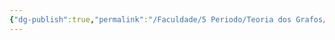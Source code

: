 ```yaml
---
{"dg-publish":true,"permalink":"/Faculdade/5 Periodo/Teoria dos Grafos/Sub-Notes/Algoritmo de Prim/","created":"2024-12-26T10:28:39.350-03:00"}
---
```



<style> .container {font-family: sans-serif; text-align: center;} .button-wrapper button {z-index: 1;height: 40px; width: 100px; margin: 10px;padding: 5px;} .excalidraw .App-menu_top .buttonList { display: flex;} .excalidraw-wrapper { height: 800px; margin: 50px; position: relative;} :root[dir="ltr"] .excalidraw .layer-ui__wrapper .zen-mode-transition.App-menu_bottom--transition-left {transform: none;} </style><script src="https://cdn.jsdelivr.net/npm/react@17/umd/react.production.min.js"></script><script src="https://cdn.jsdelivr.net/npm/react-dom@17/umd/react-dom.production.min.js"></script><script type="text/javascript" src="https://cdn.jsdelivr.net/npm/@excalidraw/excalidraw@0/dist/excalidraw.production.min.js"></script><div id="Primexcalidraw.md1"></div><script>(function(){const InitialData={"type":"excalidraw","version":2,"source":"https://github.com/zsviczian/obsidian-excalidraw-plugin/releases/tag/2.2.7","elements":[{"type":"text","version":25,"versionNonce":1206613056,"index":"a1","isDeleted":false,"id":"PnSZGXXH","fillStyle":"solid","strokeWidth":2,"strokeStyle":"solid","roughness":1,"opacity":100,"angle":0,"x":-209.13304901123047,"y":-109.00963592529297,"strokeColor":"#1e1e1e","backgroundColor":"transparent","width":13.1199951171875,"height":50,"seed":910240949,"groupIds":[],"frameId":null,"roundness":null,"boundElements":[],"updated":1723546939923,"link":null,"locked":false,"fontSize":20,"fontFamily":1,"text":"A\n","rawText":"A\n","textAlign":"left","verticalAlign":"top","containerId":null,"originalText":"A\n","autoResize":true,"lineHeight":1.25},{"type":"text","version":21,"versionNonce":367325120,"index":"a3","isDeleted":false,"id":"N088F0pk","fillStyle":"solid","strokeWidth":2,"strokeStyle":"solid","roughness":1,"opacity":100,"angle":0,"x":-95.02416229248047,"y":-221.29277801513672,"strokeColor":"#1e1e1e","backgroundColor":"transparent","width":14.539993286132812,"height":25,"seed":1530224405,"groupIds":[],"frameId":null,"roundness":null,"boundElements":[],"updated":1723546939923,"link":null,"locked":false,"fontSize":20,"fontFamily":1,"text":"B","rawText":"B","textAlign":"left","verticalAlign":"top","containerId":null,"originalText":"B","autoResize":true,"lineHeight":1.25},{"type":"text","version":62,"versionNonce":1525869632,"index":"a4","isDeleted":false,"id":"SjqzNYP3","fillStyle":"solid","strokeWidth":2,"strokeStyle":"solid","roughness":1,"opacity":100,"angle":0,"x":25.474830627441406,"y":-217.6412582397461,"strokeColor":"#1e1e1e","backgroundColor":"transparent","width":12.879989624023438,"height":50,"seed":987222843,"groupIds":[],"frameId":null,"roundness":null,"boundElements":[],"updated":1723546939923,"link":null,"locked":false,"fontSize":20,"fontFamily":1,"text":"C\n","rawText":"C\n","textAlign":"left","verticalAlign":"top","containerId":null,"originalText":"C\n","autoResize":true,"lineHeight":1.25},{"type":"text","version":93,"versionNonce":858847168,"index":"a5","isDeleted":false,"id":"KIXlA3aM","fillStyle":"solid","strokeWidth":2,"strokeStyle":"solid","roughness":1,"opacity":100,"angle":0,"x":-45.72911834716797,"y":-12.245292663574219,"strokeColor":"#1e1e1e","backgroundColor":"transparent","width":13.47998046875,"height":25,"seed":2072646933,"groupIds":[],"frameId":null,"roundness":null,"boundElements":[],"updated":1723546939923,"link":null,"locked":false,"fontSize":20,"fontFamily":1,"text":"E","rawText":"E","textAlign":"left","verticalAlign":"top","containerId":null,"originalText":"E","autoResize":true,"lineHeight":1.25},{"type":"text","version":60,"versionNonce":239821888,"index":"a6","isDeleted":false,"id":"VWNEPBKL","fillStyle":"solid","strokeWidth":2,"strokeStyle":"solid","roughness":1,"opacity":100,"angle":0,"x":-26.558860778808594,"y":-91.6650619506836,"strokeColor":"#1e1e1e","backgroundColor":"transparent","width":11.479995727539062,"height":25,"seed":335802389,"groupIds":[],"frameId":null,"roundness":null,"boundElements":[],"updated":1723546939923,"link":null,"locked":false,"fontSize":20,"fontFamily":1,"text":"F","rawText":"F","textAlign":"left","verticalAlign":"top","containerId":null,"originalText":"F","autoResize":true,"lineHeight":1.25},{"type":"text","version":67,"versionNonce":1505492928,"index":"a7","isDeleted":false,"id":"DaeqxUoO","fillStyle":"solid","strokeWidth":2,"strokeStyle":"solid","roughness":1,"opacity":100,"angle":0,"x":95.76590728759766,"y":-109.00963592529297,"strokeColor":"#1e1e1e","backgroundColor":"transparent","width":15.599990844726562,"height":50,"seed":303447931,"groupIds":[],"frameId":null,"roundness":null,"boundElements":[],"updated":1723546939923,"link":null,"locked":false,"fontSize":20,"fontFamily":1,"text":"D\n","rawText":"D\n","textAlign":"left","verticalAlign":"top","containerId":null,"originalText":"D\n","autoResize":true,"lineHeight":1.25},{"type":"line","version":48,"versionNonce":257148643,"index":"a8","isDeleted":false,"id":"wTbDsxtbZ4rOo81YaYHVr","fillStyle":"solid","strokeWidth":2,"strokeStyle":"solid","roughness":1,"opacity":100,"angle":0,"x":-189.96273040771484,"y":-101.70665740966797,"strokeColor":"#1971c2","backgroundColor":"transparent","width":96.76431274414062,"height":85.80987548828125,"seed":1687371061,"groupIds":[],"frameId":null,"roundness":{"type":2},"boundElements":[],"updated":1723030967239,"link":null,"locked":false,"startBinding":null,"endBinding":null,"lastCommittedPoint":null,"startArrowhead":null,"endArrowhead":null,"points":[[0,0],[96.76431274414062,-85.80987548828125]]},{"type":"line","version":261,"versionNonce":1148302587,"index":"a9","isDeleted":false,"id":"TqzVOjPaEx98c635U9wPJ","fillStyle":"solid","strokeWidth":2,"strokeStyle":"solid","roughness":1,"opacity":100,"angle":0,"x":-188.75174744955262,"y":-101.82758502326905,"strokeColor":"#1e1e1e","backgroundColor":"transparent","width":146.05935668945312,"height":83.07122802734375,"seed":760690011,"groupIds":[],"frameId":null,"roundness":{"type":2},"boundElements":[],"updated":1722994978543,"link":null,"locked":false,"startBinding":null,"endBinding":null,"lastCommittedPoint":null,"startArrowhead":null,"endArrowhead":null,"points":[[0,0],[146.05935668945312,83.07122802734375]]},{"type":"line","version":133,"versionNonce":1338272059,"index":"aA","isDeleted":false,"id":"AWI5UmWSRjVacnX9DaO3b","fillStyle":"solid","strokeWidth":2,"strokeStyle":"solid","roughness":1,"opacity":100,"angle":0,"x":-93.19841766357422,"y":-188.42940521240234,"strokeColor":"#1e1e1e","backgroundColor":"transparent","width":125.06332397460938,"height":0.912872314453125,"seed":138035035,"groupIds":[],"frameId":null,"roundness":{"type":2},"boundElements":[],"updated":1722994828332,"link":null,"locked":false,"startBinding":null,"endBinding":null,"lastCommittedPoint":null,"startArrowhead":null,"endArrowhead":null,"points":[[0,0],[125.06332397460938,-0.912872314453125]]},{"type":"line","version":385,"versionNonce":1581611547,"index":"aB","isDeleted":false,"id":"gpW1gnoykV8C_itzwxrWQ","fillStyle":"solid","strokeWidth":2,"strokeStyle":"solid","roughness":1,"opacity":100,"angle":0,"x":30.95203399658203,"y":-187.51653289794922,"strokeColor":"#1e1e1e","backgroundColor":"transparent","width":47.469268798828125,"height":84.89700317382812,"seed":687969915,"groupIds":[],"frameId":null,"roundness":{"type":2},"boundElements":[],"updated":1722994974293,"link":null,"locked":false,"startBinding":null,"endBinding":null,"lastCommittedPoint":null,"startArrowhead":null,"endArrowhead":null,"points":[[0,0],[47.469268798828125,84.89700317382812]]},{"type":"line","version":423,"versionNonce":151686147,"index":"aD","isDeleted":false,"id":"834QnqtNkb6lXYaXASogI","fillStyle":"solid","strokeWidth":2,"strokeStyle":"solid","roughness":1,"opacity":100,"angle":0,"x":-39.33904266357422,"y":-17.722557067871094,"strokeColor":"#1e1e1e","backgroundColor":"#ffc9c9","width":117.7603759765625,"height":80.3326416015625,"seed":379874587,"groupIds":[],"frameId":null,"roundness":{"type":2},"boundElements":[],"updated":1723030959447,"link":null,"locked":false,"startBinding":null,"endBinding":null,"lastCommittedPoint":null,"startArrowhead":null,"endArrowhead":null,"points":[[0,0],[64.8138427734375,-34.6890869140625],[117.7603759765625,-80.3326416015625]]},{"type":"line","version":159,"versionNonce":1336233909,"index":"aH","isDeleted":false,"id":"saSIeC1r_X1vUn4wjKYMh","fillStyle":"solid","strokeWidth":2,"strokeStyle":"solid","roughness":1,"opacity":100,"angle":0,"x":-93.19841766357422,"y":-185.69078826904297,"strokeColor":"#1e1e1e","backgroundColor":"transparent","width":45.6435546875,"height":73.0296630859375,"seed":817023707,"groupIds":[],"frameId":null,"roundness":{"type":2},"boundElements":[],"updated":1722994995809,"link":null,"locked":false,"startBinding":null,"endBinding":null,"lastCommittedPoint":null,"startArrowhead":null,"endArrowhead":null,"points":[[0,0],[45.6435546875,73.0296630859375]]},{"type":"line","version":210,"versionNonce":1051817947,"index":"aK","isDeleted":false,"id":"ath5Y2vkU-oMNOMbta_YZ","fillStyle":"solid","strokeWidth":2,"strokeStyle":"solid","roughness":1,"opacity":100,"angle":0,"x":-42.47895645240321,"y":-110.74518088569863,"strokeColor":"#1e1e1e","backgroundColor":"transparent","width":73.0296630859375,"height":75.76828002929688,"seed":1750376635,"groupIds":[],"frameId":null,"roundness":{"type":2},"boundElements":[],"updated":1722994994426,"link":null,"locked":false,"startBinding":null,"endBinding":null,"lastCommittedPoint":null,"startArrowhead":null,"endArrowhead":null,"points":[[0,0],[73.0296630859375,-75.76828002929688]]},{"type":"line","version":313,"versionNonce":2121122613,"index":"aL","isDeleted":false,"id":"fmIn7hUi_g0ikwd7mdLRe","fillStyle":"solid","strokeWidth":2,"strokeStyle":"solid","roughness":1,"opacity":100,"angle":0,"x":-41.566084137950085,"y":-107.09369162788613,"strokeColor":"#1e1e1e","backgroundColor":"transparent","width":117.76031494140625,"height":5.477264404296875,"seed":1852105563,"groupIds":[],"frameId":null,"roundness":{"type":2},"boundElements":[],"updated":1722995000759,"link":null,"locked":false,"startBinding":null,"endBinding":null,"lastCommittedPoint":null,"startArrowhead":null,"endArrowhead":null,"points":[[0,0],[117.76031494140625,5.477264404296875]]},{"type":"line","version":286,"versionNonce":1585292853,"index":"aM","isDeleted":false,"id":"VMph_s_nHrVTi7-_WJPKV","fillStyle":"solid","strokeWidth":2,"strokeStyle":"solid","roughness":1,"opacity":100,"angle":0,"x":-186.60797097049658,"y":-100.40999906901271,"strokeColor":"#1e1e1e","backgroundColor":"transparent","width":139.66921997070312,"height":9.128692626953125,"seed":228406357,"groupIds":[],"frameId":null,"roundness":{"type":2},"boundElements":[],"updated":1722994989993,"link":null,"locked":false,"startBinding":null,"endBinding":null,"lastCommittedPoint":null,"startArrowhead":null,"endArrowhead":null,"points":[[0,0],[139.66921997070312,-9.128692626953125]]},{"type":"line","version":287,"versionNonce":543779861,"index":"aN","isDeleted":false,"id":"UPpDTJ6tr1XgWg4iDEhbT","fillStyle":"solid","strokeWidth":2,"strokeStyle":"solid","roughness":1,"opacity":100,"angle":0,"x":-41.977671535853304,"y":-21.443025167640286,"strokeColor":"#1e1e1e","backgroundColor":"transparent","width":0.912872314453125,"height":86.72274780273438,"seed":837738645,"groupIds":[],"frameId":null,"roundness":{"type":2},"boundElements":[],"updated":1722994998858,"link":null,"locked":false,"startBinding":null,"endBinding":null,"lastCommittedPoint":null,"startArrowhead":null,"endArrowhead":null,"points":[[0,0],[0.912872314453125,-86.72274780273438]]},{"type":"text","version":44,"versionNonce":802479168,"index":"aQ","isDeleted":false,"id":"M7RUNaob","fillStyle":"solid","strokeWidth":2,"strokeStyle":"solid","roughness":1,"opacity":100,"angle":0,"x":-37.513267517089844,"y":-234.07295989990234,"strokeColor":"#1e1e1e","backgroundColor":"transparent","width":12.3599853515625,"height":50,"seed":1013052469,"groupIds":[],"frameId":null,"roundness":null,"boundElements":[],"updated":1723546939923,"link":null,"locked":false,"fontSize":20,"fontFamily":1,"text":"5\n","rawText":"5\n","textAlign":"left","verticalAlign":"top","containerId":null,"originalText":"5\n","autoResize":true,"lineHeight":1.25},{"type":"text","version":52,"versionNonce":161875904,"index":"aS","isDeleted":false,"id":"0cItUjcE","fillStyle":"solid","strokeWidth":2,"strokeStyle":"solid","roughness":1,"opacity":100,"angle":0,"x":8.623245239257812,"y":-152.26705169677734,"strokeColor":"#1e1e1e","backgroundColor":"transparent","width":12.79998779296875,"height":25,"seed":979435669,"groupIds":[],"frameId":null,"roundness":null,"boundElements":[],"updated":1723546939923,"link":null,"locked":false,"fontSize":20,"fontFamily":1,"text":"6","rawText":"6","textAlign":"left","verticalAlign":"top","containerId":null,"originalText":"6","autoResize":true,"lineHeight":1.25},{"type":"text","version":47,"versionNonce":1366250560,"index":"au","isDeleted":false,"id":"bjDkRJ1W","fillStyle":"solid","strokeWidth":2,"strokeStyle":"solid","roughness":1,"opacity":100,"angle":0,"x":-61.66780090332031,"y":-81.97600555419922,"strokeColor":"#1e1e1e","backgroundColor":"transparent","width":12.3599853515625,"height":25,"seed":39436245,"groupIds":[],"frameId":null,"roundness":null,"boundElements":[],"updated":1723546939923,"link":null,"locked":false,"fontSize":20,"fontFamily":1,"text":"5","rawText":"5","textAlign":"left","verticalAlign":"top","containerId":null,"originalText":"5","autoResize":true,"lineHeight":1.25},{"type":"text","version":59,"versionNonce":1057951680,"index":"b07","isDeleted":false,"id":"sNiz1nib","fillStyle":"solid","strokeWidth":2,"strokeStyle":"solid","roughness":1,"opacity":100,"angle":0,"x":-137.4360809326172,"y":-51.851219177246094,"strokeColor":"#1e1e1e","backgroundColor":"transparent","width":12.79998779296875,"height":25,"seed":1369041301,"groupIds":[],"frameId":null,"roundness":null,"boundElements":[],"updated":1723546939923,"link":null,"locked":false,"fontSize":20,"fontFamily":1,"text":"4","rawText":"4","textAlign":"left","verticalAlign":"top","containerId":null,"originalText":"4","autoResize":true,"lineHeight":1.25},{"type":"text","version":46,"versionNonce":1224395840,"index":"b0K","isDeleted":false,"id":"8d8HnWNu","fillStyle":"solid","strokeWidth":2,"strokeStyle":"solid","roughness":1,"opacity":100,"angle":0,"x":8.623214721679688,"y":-97.4947738647461,"strokeColor":"#1e1e1e","backgroundColor":"transparent","width":15.29998779296875,"height":25,"seed":453305173,"groupIds":[],"frameId":null,"roundness":null,"boundElements":[],"updated":1723546939923,"link":null,"locked":false,"fontSize":20,"fontFamily":1,"text":"8","rawText":"8","textAlign":"left","verticalAlign":"top","containerId":null,"originalText":"8","autoResize":true,"lineHeight":1.25},{"type":"text","version":47,"versionNonce":1914116032,"index":"b0X","isDeleted":false,"id":"IkbCuMue","fillStyle":"solid","strokeWidth":2,"strokeStyle":"solid","roughness":1,"opacity":100,"angle":0,"x":40.57371520996094,"y":-47.286888122558594,"strokeColor":"#1e1e1e","backgroundColor":"transparent","width":14.239990234375,"height":25,"seed":240561429,"groupIds":[],"frameId":null,"roundness":null,"boundElements":[],"updated":1723546939923,"link":null,"locked":false,"fontSize":20,"fontFamily":1,"text":"2","rawText":"2","textAlign":"left","verticalAlign":"top","containerId":null,"originalText":"2","autoResize":true,"lineHeight":1.25},{"type":"text","version":39,"versionNonce":811025472,"index":"b0k","isDeleted":false,"id":"HRAfqjDB","fillStyle":"solid","strokeWidth":2,"strokeStyle":"solid","roughness":1,"opacity":100,"angle":0,"x":-162.99647521972656,"y":-186.95613861083984,"strokeColor":"#1e1e1e","backgroundColor":"transparent","width":13.619979858398438,"height":50,"seed":720944501,"groupIds":[],"frameId":null,"roundness":null,"boundElements":[],"updated":1723546939923,"link":null,"locked":false,"fontSize":20,"fontFamily":1,"text":"3\n","rawText":"3\n","textAlign":"left","verticalAlign":"top","containerId":null,"originalText":"3\n","autoResize":true,"lineHeight":1.25},{"type":"text","version":53,"versionNonce":383655872,"index":"b0l","isDeleted":false,"id":"gO5m9aNE","fillStyle":"hachure","strokeWidth":1,"strokeStyle":"solid","roughness":1,"opacity":100,"angle":0,"x":-103.00618743896484,"y":-150.95406341552734,"strokeColor":"#1e1e1e","backgroundColor":"transparent","width":15.29998779296875,"height":50,"seed":11620,"groupIds":[],"frameId":null,"roundness":null,"boundElements":[],"updated":1723546939923,"link":null,"locked":false,"fontSize":20,"fontFamily":1,"text":"8\n","rawText":"8\n","textAlign":"left","verticalAlign":"top","containerId":null,"originalText":"8\n","autoResize":true,"lineHeight":1.25},{"type":"text","version":48,"versionNonce":1701100608,"index":"b0m","isDeleted":false,"id":"PxSkpHu7","fillStyle":"solid","strokeWidth":2,"strokeStyle":"solid","roughness":1,"opacity":100,"angle":0,"x":71.1183853149414,"y":-176.56208038330078,"strokeColor":"#1e1e1e","backgroundColor":"transparent","width":12.79998779296875,"height":25,"seed":1889192277,"groupIds":[],"frameId":null,"roundness":null,"boundElements":[],"updated":1723546939923,"link":null,"locked":false,"fontSize":20,"fontFamily":1,"text":"4","rawText":"4","textAlign":"left","verticalAlign":"top","containerId":null,"originalText":"4","autoResize":true,"lineHeight":1.25},{"type":"text","version":154,"versionNonce":495200192,"index":"b0o","isDeleted":false,"id":"xVzl6km1","fillStyle":"solid","strokeWidth":2,"strokeStyle":"solid","roughness":1,"opacity":100,"angle":0,"x":-199.10713958740232,"y":-293.2827377319336,"strokeColor":"#1971c2","backgroundColor":"#ffc9c9","width":368.599609375,"height":50,"seed":453271515,"groupIds":[],"frameId":null,"roundness":null,"boundElements":[],"updated":1723546939923,"link":null,"locked":false,"fontSize":20,"fontFamily":1,"text":"Selecione a menor conexão do vértice\n     escolhido (neste caso A)","rawText":"Selecione a menor conexão do vértice\n     escolhido (neste caso A)","textAlign":"left","verticalAlign":"top","containerId":null,"originalText":"Selecione a menor conexão do vértice\n     escolhido (neste caso A)","autoResize":true,"lineHeight":1.25},{"type":"text","version":145,"versionNonce":167982144,"index":"b0p","isDeleted":false,"id":"x1ootnBY","fillStyle":"solid","strokeWidth":2,"strokeStyle":"solid","roughness":1,"opacity":100,"angle":0,"x":-159.15267181396484,"y":64.92908477783203,"strokeColor":"#1971c2","backgroundColor":"#ffc9c9","width":294.879638671875,"height":75,"seed":239414997,"groupIds":[],"frameId":null,"roundness":null,"boundElements":[],"updated":1723546939923,"link":null,"locked":false,"fontSize":20,"fontFamily":1,"text":"Seleciona a menor vértice já\nconectada a qualquer vértice\njá escolhida","rawText":"Seleciona a menor vértice já\nconectada a qualquer vértice\njá escolhida","textAlign":"left","verticalAlign":"top","containerId":null,"originalText":"Seleciona a menor vértice já\nconectada a qualquer vértice\njá escolhida","autoResize":true,"lineHeight":1.25},{"type":"text","version":83,"versionNonce":1915301824,"index":"b0q","isDeleted":false,"id":"29eXUdfd","fillStyle":"solid","strokeWidth":2,"strokeStyle":"solid","roughness":1,"opacity":100,"angle":0,"x":-205.9785919189453,"y":272.3940658569336,"strokeColor":"#1e1e1e","backgroundColor":"transparent","width":13.1199951171875,"height":50,"seed":1614890139,"groupIds":[],"frameId":null,"roundness":null,"boundElements":[],"updated":1723546939923,"link":null,"locked":false,"fontSize":20,"fontFamily":1,"text":"A\n","rawText":"A\n","textAlign":"left","verticalAlign":"top","containerId":null,"originalText":"A\n","autoResize":true,"lineHeight":1.25},{"type":"text","version":79,"versionNonce":68332608,"index":"b0r","isDeleted":false,"id":"z4rnmkkP","fillStyle":"solid","strokeWidth":2,"strokeStyle":"solid","roughness":1,"opacity":100,"angle":0,"x":-91.86970520019531,"y":160.11092376708984,"strokeColor":"#1e1e1e","backgroundColor":"transparent","width":14.539993286132812,"height":25,"seed":1719925051,"groupIds":[],"frameId":null,"roundness":null,"boundElements":[],"updated":1723546939923,"link":null,"locked":false,"fontSize":20,"fontFamily":1,"text":"B","rawText":"B","textAlign":"left","verticalAlign":"top","containerId":null,"originalText":"B","autoResize":true,"lineHeight":1.25},{"type":"text","version":120,"versionNonce":2095921088,"index":"b0s","isDeleted":false,"id":"o08GcI4A","fillStyle":"solid","strokeWidth":2,"strokeStyle":"solid","roughness":1,"opacity":100,"angle":0,"x":28.629287719726562,"y":163.76244354248047,"strokeColor":"#1e1e1e","backgroundColor":"transparent","width":12.879989624023438,"height":50,"seed":1204230619,"groupIds":[],"frameId":null,"roundness":null,"boundElements":[],"updated":1723546939923,"link":null,"locked":false,"fontSize":20,"fontFamily":1,"text":"C\n","rawText":"C\n","textAlign":"left","verticalAlign":"top","containerId":null,"originalText":"C\n","autoResize":true,"lineHeight":1.25},{"type":"text","version":152,"versionNonce":2104697920,"index":"b0t","isDeleted":false,"id":"2JItNTlZ","fillStyle":"solid","strokeWidth":2,"strokeStyle":"solid","roughness":1,"opacity":100,"angle":0,"x":-42.57466125488281,"y":369.15840911865234,"strokeColor":"#1e1e1e","backgroundColor":"transparent","width":13.47998046875,"height":25,"seed":555558523,"groupIds":[],"frameId":null,"roundness":null,"boundElements":[{"id":"GGD6npcEUNOxcRzD7VtCA","type":"arrow"}],"updated":1723546939923,"link":null,"locked":false,"fontSize":20,"fontFamily":1,"text":"E","rawText":"E","textAlign":"left","verticalAlign":"top","containerId":null,"originalText":"E","autoResize":true,"lineHeight":1.25},{"type":"text","version":118,"versionNonce":569393088,"index":"b0u","isDeleted":false,"id":"DtDfvxyh","fillStyle":"solid","strokeWidth":2,"strokeStyle":"solid","roughness":1,"opacity":100,"angle":0,"x":-23.404403686523438,"y":289.73863983154297,"strokeColor":"#1e1e1e","backgroundColor":"transparent","width":11.479995727539062,"height":25,"seed":1229496091,"groupIds":[],"frameId":null,"roundness":null,"boundElements":[],"updated":1723546939923,"link":null,"locked":false,"fontSize":20,"fontFamily":1,"text":"F","rawText":"F","textAlign":"left","verticalAlign":"top","containerId":null,"originalText":"F","autoResize":true,"lineHeight":1.25},{"type":"text","version":125,"versionNonce":1678023744,"index":"b0v","isDeleted":false,"id":"WKrROj5C","fillStyle":"solid","strokeWidth":2,"strokeStyle":"solid","roughness":1,"opacity":100,"angle":0,"x":98.92036437988281,"y":272.3940658569336,"strokeColor":"#1e1e1e","backgroundColor":"transparent","width":15.599990844726562,"height":50,"seed":448529339,"groupIds":[],"frameId":null,"roundness":null,"boundElements":[],"updated":1723546939923,"link":null,"locked":false,"fontSize":20,"fontFamily":1,"text":"D\n","rawText":"D\n","textAlign":"left","verticalAlign":"top","containerId":null,"originalText":"D\n","autoResize":true,"lineHeight":1.25},{"type":"line","version":109,"versionNonce":1332430147,"index":"b0w","isDeleted":false,"id":"Y8EdFvlxnJ93Cwj5rAUxE","fillStyle":"solid","strokeWidth":2,"strokeStyle":"solid","roughness":1,"opacity":100,"angle":0,"x":-186.8082733154297,"y":278.7842025756836,"strokeColor":"#2f9e44","backgroundColor":"transparent","width":96.76431274414062,"height":85.80987548828125,"seed":2107233371,"groupIds":[],"frameId":null,"roundness":{"type":2},"boundElements":[],"updated":1723031077923,"link":null,"locked":false,"startBinding":null,"endBinding":null,"lastCommittedPoint":null,"startArrowhead":null,"endArrowhead":null,"points":[[0,0],[96.76431274414062,-85.80987548828125]]},{"type":"line","version":321,"versionNonce":1964445827,"index":"b0x","isDeleted":false,"id":"LO7dU3g7pRmcsUvclJAtO","fillStyle":"solid","strokeWidth":2,"strokeStyle":"solid","roughness":1,"opacity":100,"angle":0,"x":-185.59729035726747,"y":279.5761167589575,"strokeColor":"#1971c2","backgroundColor":"transparent","width":146.05935668945312,"height":83.07122802734375,"seed":833917179,"groupIds":[],"frameId":null,"roundness":{"type":2},"boundElements":[],"updated":1723031079907,"link":null,"locked":false,"startBinding":null,"endBinding":null,"lastCommittedPoint":null,"startArrowhead":null,"endArrowhead":null,"points":[[0,0],[146.05935668945312,83.07122802734375]]},{"type":"line","version":191,"versionNonce":960646837,"index":"b0y","isDeleted":false,"id":"7369xVa3G7AjEJZyXYAP_","fillStyle":"solid","strokeWidth":2,"strokeStyle":"solid","roughness":1,"opacity":100,"angle":0,"x":-90.04396057128906,"y":192.97429656982422,"strokeColor":"#1e1e1e","backgroundColor":"transparent","width":125.06332397460938,"height":0.912872314453125,"seed":1485748635,"groupIds":[],"frameId":null,"roundness":{"type":2},"boundElements":[],"updated":1722995208468,"link":null,"locked":false,"startBinding":null,"endBinding":null,"lastCommittedPoint":null,"startArrowhead":null,"endArrowhead":null,"points":[[0,0],[125.06332397460938,-0.912872314453125]]},{"type":"line","version":443,"versionNonce":1775284245,"index":"b0z","isDeleted":false,"id":"Y7fzwfEDpnS739LTQ6gR-","fillStyle":"solid","strokeWidth":2,"strokeStyle":"solid","roughness":1,"opacity":100,"angle":0,"x":34.10649108886719,"y":193.88716888427734,"strokeColor":"#1e1e1e","backgroundColor":"transparent","width":47.469268798828125,"height":84.89700317382812,"seed":1062915643,"groupIds":[],"frameId":null,"roundness":{"type":2},"boundElements":[],"updated":1722995208468,"link":null,"locked":false,"startBinding":null,"endBinding":null,"lastCommittedPoint":null,"startArrowhead":null,"endArrowhead":null,"points":[[0,0],[47.469268798828125,84.89700317382812]]},{"type":"line","version":482,"versionNonce":933421421,"index":"b10","isDeleted":false,"id":"vuskMsl6rbKt7ZAIrqsAk","fillStyle":"solid","strokeWidth":2,"strokeStyle":"solid","roughness":1,"opacity":100,"angle":0,"x":-36.18458557128906,"y":363.68114471435547,"strokeColor":"#1e1e1e","backgroundColor":"#ffc9c9","width":117.7603759765625,"height":80.3326416015625,"seed":1761300187,"groupIds":[],"frameId":null,"roundness":{"type":2},"boundElements":[],"updated":1723031074058,"link":null,"locked":false,"startBinding":null,"endBinding":null,"lastCommittedPoint":null,"startArrowhead":null,"endArrowhead":null,"points":[[0,0],[64.8138427734375,-34.6890869140625],[117.7603759765625,-80.3326416015625]]},{"type":"line","version":217,"versionNonce":1366912725,"index":"b11","isDeleted":false,"id":"diRsslKhgTH1Bj561xTTW","fillStyle":"solid","strokeWidth":2,"strokeStyle":"solid","roughness":1,"opacity":100,"angle":0,"x":-90.04396057128906,"y":195.7129135131836,"strokeColor":"#1e1e1e","backgroundColor":"transparent","width":45.6435546875,"height":73.0296630859375,"seed":1476574075,"groupIds":[],"frameId":null,"roundness":{"type":2},"boundElements":[],"updated":1722995208468,"link":null,"locked":false,"startBinding":null,"endBinding":null,"lastCommittedPoint":null,"startArrowhead":null,"endArrowhead":null,"points":[[0,0],[45.6435546875,73.0296630859375]]},{"type":"line","version":268,"versionNonce":175033397,"index":"b12","isDeleted":false,"id":"BndeKRYYNZw2fWz6uRfk8","fillStyle":"solid","strokeWidth":2,"strokeStyle":"solid","roughness":1,"opacity":100,"angle":0,"x":-39.32449936011807,"y":270.65852089652793,"strokeColor":"#1e1e1e","backgroundColor":"transparent","width":73.0296630859375,"height":75.76828002929688,"seed":414422043,"groupIds":[],"frameId":null,"roundness":{"type":2},"boundElements":[],"updated":1722995208468,"link":null,"locked":false,"startBinding":null,"endBinding":null,"lastCommittedPoint":null,"startArrowhead":null,"endArrowhead":null,"points":[[0,0],[73.0296630859375,-75.76828002929688]]},{"type":"line","version":371,"versionNonce":730955157,"index":"b13","isDeleted":false,"id":"-Di-6dNEgdtafG-2FGWGn","fillStyle":"solid","strokeWidth":2,"strokeStyle":"solid","roughness":1,"opacity":100,"angle":0,"x":-38.41162704566494,"y":274.31001015434043,"strokeColor":"#1e1e1e","backgroundColor":"transparent","width":117.76031494140625,"height":5.477264404296875,"seed":184572091,"groupIds":[],"frameId":null,"roundness":{"type":2},"boundElements":[],"updated":1722995208468,"link":null,"locked":false,"startBinding":null,"endBinding":null,"lastCommittedPoint":null,"startArrowhead":null,"endArrowhead":null,"points":[[0,0],[117.76031494140625,5.477264404296875]]},{"type":"line","version":344,"versionNonce":1813447413,"index":"b14","isDeleted":false,"id":"gSXij6GJY1mzbbbv-9ZcY","fillStyle":"solid","strokeWidth":2,"strokeStyle":"solid","roughness":1,"opacity":100,"angle":0,"x":-183.45351387821142,"y":280.99370271321385,"strokeColor":"#1e1e1e","backgroundColor":"transparent","width":139.66921997070312,"height":9.128692626953125,"seed":1821083995,"groupIds":[],"frameId":null,"roundness":{"type":2},"boundElements":[],"updated":1722995208468,"link":null,"locked":false,"startBinding":null,"endBinding":null,"lastCommittedPoint":null,"startArrowhead":null,"endArrowhead":null,"points":[[0,0],[139.66921997070312,-9.128692626953125]]},{"type":"line","version":345,"versionNonce":8707157,"index":"b15","isDeleted":false,"id":"1EfuB2HE15-1PczyI-qMx","fillStyle":"solid","strokeWidth":2,"strokeStyle":"solid","roughness":1,"opacity":100,"angle":0,"x":-38.82321444356813,"y":359.9606766145863,"strokeColor":"#1e1e1e","backgroundColor":"transparent","width":0.912872314453125,"height":86.72274780273438,"seed":581412347,"groupIds":[],"frameId":null,"roundness":{"type":2},"boundElements":[],"updated":1722995208468,"link":null,"locked":false,"startBinding":null,"endBinding":null,"lastCommittedPoint":null,"startArrowhead":null,"endArrowhead":null,"points":[[0,0],[0.912872314453125,-86.72274780273438]]},{"type":"text","version":84,"versionNonce":1095911360,"index":"b16","isDeleted":false,"id":"FratztaV","fillStyle":"solid","strokeWidth":2,"strokeStyle":"solid","roughness":1,"opacity":100,"angle":0,"x":-30.707351684570312,"y":149.15648651123047,"strokeColor":"#1e1e1e","backgroundColor":"transparent","width":12.3599853515625,"height":50,"seed":1146564251,"groupIds":[],"frameId":null,"roundness":null,"boundElements":[],"updated":1723546939923,"link":null,"locked":false,"fontSize":20,"fontFamily":1,"text":"5\n","rawText":"5\n","textAlign":"left","verticalAlign":"top","containerId":null,"originalText":"5\n","autoResize":true,"lineHeight":1.25},{"type":"text","version":110,"versionNonce":1772557376,"index":"b17","isDeleted":false,"id":"EZ1GfvcM","fillStyle":"solid","strokeWidth":2,"strokeStyle":"solid","roughness":1,"opacity":100,"angle":0,"x":11.777702331542969,"y":229.13665008544922,"strokeColor":"#1e1e1e","backgroundColor":"transparent","width":12.79998779296875,"height":25,"seed":1682744123,"groupIds":[],"frameId":null,"roundness":null,"boundElements":[],"updated":1723546939923,"link":null,"locked":false,"fontSize":20,"fontFamily":1,"text":"6","rawText":"6","textAlign":"left","verticalAlign":"top","containerId":null,"originalText":"6","autoResize":true,"lineHeight":1.25},{"type":"text","version":105,"versionNonce":926109632,"index":"b18","isDeleted":false,"id":"aEqSU772","fillStyle":"solid","strokeWidth":2,"strokeStyle":"solid","roughness":1,"opacity":100,"angle":0,"x":-58.513343811035156,"y":299.42769622802734,"strokeColor":"#1e1e1e","backgroundColor":"transparent","width":12.3599853515625,"height":25,"seed":451576795,"groupIds":[],"frameId":null,"roundness":null,"boundElements":[],"updated":1723546939923,"link":null,"locked":false,"fontSize":20,"fontFamily":1,"text":"5","rawText":"5","textAlign":"left","verticalAlign":"top","containerId":null,"originalText":"5","autoResize":true,"lineHeight":1.25},{"type":"text","version":117,"versionNonce":70945856,"index":"b19","isDeleted":false,"id":"mS1SHY7K","fillStyle":"solid","strokeWidth":2,"strokeStyle":"solid","roughness":1,"opacity":100,"angle":0,"x":-134.28162384033203,"y":329.55248260498047,"strokeColor":"#1e1e1e","backgroundColor":"transparent","width":12.79998779296875,"height":25,"seed":1346588795,"groupIds":[],"frameId":null,"roundness":null,"boundElements":[],"updated":1723546939923,"link":null,"locked":false,"fontSize":20,"fontFamily":1,"text":"4","rawText":"4","textAlign":"left","verticalAlign":"top","containerId":null,"originalText":"4","autoResize":true,"lineHeight":1.25},{"type":"text","version":104,"versionNonce":1538480064,"index":"b1A","isDeleted":false,"id":"fGvV4kfX","fillStyle":"solid","strokeWidth":2,"strokeStyle":"solid","roughness":1,"opacity":100,"angle":0,"x":11.777671813964844,"y":283.90892791748047,"strokeColor":"#1e1e1e","backgroundColor":"transparent","width":15.29998779296875,"height":25,"seed":1176078619,"groupIds":[],"frameId":null,"roundness":null,"boundElements":[],"updated":1723546939923,"link":null,"locked":false,"fontSize":20,"fontFamily":1,"text":"8","rawText":"8","textAlign":"left","verticalAlign":"top","containerId":null,"originalText":"8","autoResize":true,"lineHeight":1.25},{"type":"text","version":105,"versionNonce":1839137856,"index":"b1B","isDeleted":false,"id":"1ZjGosLo","fillStyle":"solid","strokeWidth":2,"strokeStyle":"solid","roughness":1,"opacity":100,"angle":0,"x":43.728172302246094,"y":334.11681365966797,"strokeColor":"#1e1e1e","backgroundColor":"transparent","width":14.239990234375,"height":25,"seed":1642048955,"groupIds":[],"frameId":null,"roundness":null,"boundElements":[],"updated":1723546939923,"link":null,"locked":false,"fontSize":20,"fontFamily":1,"text":"2","rawText":"2","textAlign":"left","verticalAlign":"top","containerId":null,"originalText":"2","autoResize":true,"lineHeight":1.25},{"type":"text","version":101,"versionNonce":49438656,"index":"b1C","isDeleted":false,"id":"TInuh4Jq","fillStyle":"solid","strokeWidth":2,"strokeStyle":"solid","roughness":1,"opacity":100,"angle":0,"x":-159.8420181274414,"y":191.75777339077473,"strokeColor":"#1e1e1e","backgroundColor":"transparent","width":13.619979858398438,"height":50,"seed":918044251,"groupIds":[],"frameId":null,"roundness":null,"boundElements":[],"updated":1723546939923,"link":null,"locked":false,"fontSize":20,"fontFamily":1,"text":"3\n","rawText":"3\n","textAlign":"left","verticalAlign":"top","containerId":null,"originalText":"3\n","autoResize":true,"lineHeight":1.25},{"type":"text","version":111,"versionNonce":599030848,"index":"b1D","isDeleted":false,"id":"w0IDsEPo","fillStyle":"hachure","strokeWidth":1,"strokeStyle":"solid","roughness":1,"opacity":100,"angle":0,"x":-99.85173034667969,"y":230.44963836669922,"strokeColor":"#1e1e1e","backgroundColor":"transparent","width":15.29998779296875,"height":50,"seed":1333115643,"groupIds":[],"frameId":null,"roundness":null,"boundElements":[],"updated":1723546939923,"link":null,"locked":false,"fontSize":20,"fontFamily":1,"text":"8\n","rawText":"8\n","textAlign":"left","verticalAlign":"top","containerId":null,"originalText":"8\n","autoResize":true,"lineHeight":1.25},{"type":"text","version":106,"versionNonce":2098227136,"index":"b1E","isDeleted":false,"id":"r8TcoWuw","fillStyle":"solid","strokeWidth":2,"strokeStyle":"solid","roughness":1,"opacity":100,"angle":0,"x":74.27284240722656,"y":204.84162139892578,"strokeColor":"#1e1e1e","backgroundColor":"transparent","width":12.79998779296875,"height":25,"seed":949658523,"groupIds":[],"frameId":null,"roundness":null,"boundElements":[],"updated":1723546939923,"link":null,"locked":false,"fontSize":20,"fontFamily":1,"text":"4","rawText":"4","textAlign":"left","verticalAlign":"top","containerId":null,"originalText":"4","autoResize":true,"lineHeight":1.25},{"type":"text","version":227,"versionNonce":1750791232,"index":"b1I","isDeleted":false,"id":"Azz6HCRE","fillStyle":"solid","strokeWidth":2,"strokeStyle":"solid","roughness":1,"opacity":100,"angle":0,"x":-197.41547175592837,"y":605.0865273240661,"strokeColor":"#1e1e1e","backgroundColor":"transparent","width":13.1199951171875,"height":50,"seed":531157755,"groupIds":[],"frameId":null,"roundness":null,"boundElements":[],"updated":1723546939923,"link":null,"locked":false,"fontSize":20,"fontFamily":1,"text":"A\n","rawText":"A\n","textAlign":"left","verticalAlign":"top","containerId":null,"originalText":"A\n","autoResize":true,"lineHeight":1.25},{"type":"text","version":223,"versionNonce":372076480,"index":"b1J","isDeleted":false,"id":"xYY56Os1","fillStyle":"solid","strokeWidth":2,"strokeStyle":"solid","roughness":1,"opacity":100,"angle":0,"x":-83.30658503717837,"y":492.80338523422233,"strokeColor":"#1e1e1e","backgroundColor":"transparent","width":14.539993286132812,"height":25,"seed":1118485403,"groupIds":[],"frameId":null,"roundness":null,"boundElements":[],"updated":1723546939923,"link":null,"locked":false,"fontSize":20,"fontFamily":1,"text":"B","rawText":"B","textAlign":"left","verticalAlign":"top","containerId":null,"originalText":"B","autoResize":true,"lineHeight":1.25},{"type":"text","version":264,"versionNonce":1098017856,"index":"b1K","isDeleted":false,"id":"E9qP8hrK","fillStyle":"solid","strokeWidth":2,"strokeStyle":"solid","roughness":1,"opacity":100,"angle":0,"x":37.19240788274351,"y":496.45490500961296,"strokeColor":"#1e1e1e","backgroundColor":"transparent","width":12.879989624023438,"height":50,"seed":1252429883,"groupIds":[],"frameId":null,"roundness":null,"boundElements":[],"updated":1723546939923,"link":null,"locked":false,"fontSize":20,"fontFamily":1,"text":"C\n","rawText":"C\n","textAlign":"left","verticalAlign":"top","containerId":null,"originalText":"C\n","autoResize":true,"lineHeight":1.25},{"type":"text","version":276,"versionNonce":376010688,"index":"b1L","isDeleted":false,"id":"tlbbMBwN","fillStyle":"solid","strokeWidth":2,"strokeStyle":"solid","roughness":1,"opacity":100,"angle":0,"x":-21.578720092773438,"y":704.1820602416992,"strokeColor":"#1e1e1e","backgroundColor":"transparent","width":13.47998046875,"height":25,"seed":1501483227,"groupIds":[],"frameId":null,"roundness":null,"boundElements":[],"updated":1723546939923,"link":null,"locked":false,"fontSize":20,"fontFamily":1,"text":"E","rawText":"E","textAlign":"left","verticalAlign":"top","containerId":null,"originalText":"E","autoResize":true,"lineHeight":1.25},{"type":"text","version":262,"versionNonce":2027611200,"index":"b1M","isDeleted":false,"id":"BOcmTxyM","fillStyle":"solid","strokeWidth":2,"strokeStyle":"solid","roughness":1,"opacity":100,"angle":0,"x":-14.84128352350649,"y":622.4311012986755,"strokeColor":"#1e1e1e","backgroundColor":"transparent","width":11.479995727539062,"height":25,"seed":818281851,"groupIds":[],"frameId":null,"roundness":null,"boundElements":[],"updated":1723546939923,"link":null,"locked":false,"fontSize":20,"fontFamily":1,"text":"F","rawText":"F","textAlign":"left","verticalAlign":"top","containerId":null,"originalText":"F","autoResize":true,"lineHeight":1.25},{"type":"text","version":269,"versionNonce":1105493952,"index":"b1N","isDeleted":false,"id":"LTEiotqn","fillStyle":"solid","strokeWidth":2,"strokeStyle":"solid","roughness":1,"opacity":100,"angle":0,"x":107.48348454289976,"y":605.0865273240661,"strokeColor":"#1e1e1e","backgroundColor":"transparent","width":15.599990844726562,"height":50,"seed":1002346011,"groupIds":[],"frameId":null,"roundness":null,"boundElements":[],"updated":1723546939923,"link":null,"locked":false,"fontSize":20,"fontFamily":1,"text":"D\n","rawText":"D\n","textAlign":"left","verticalAlign":"top","containerId":null,"originalText":"D\n","autoResize":true,"lineHeight":1.25},{"type":"line","version":255,"versionNonce":38066797,"index":"b1O","isDeleted":false,"id":"SrtYL9SJC3x7DLtwIbHLZ","fillStyle":"solid","strokeWidth":2,"strokeStyle":"solid","roughness":1,"opacity":100,"angle":0,"x":-178.24515315241274,"y":611.4766640428161,"strokeColor":"#2f9e44","backgroundColor":"transparent","width":96.76431274414062,"height":85.80987548828125,"seed":1499142843,"groupIds":[],"frameId":null,"roundness":{"type":2},"boundElements":[],"updated":1723031143602,"link":null,"locked":false,"startBinding":null,"endBinding":null,"lastCommittedPoint":null,"startArrowhead":null,"endArrowhead":null,"points":[[0,0],[96.76431274414062,-85.80987548828125]]},{"type":"line","version":464,"versionNonce":2063140045,"index":"b1P","isDeleted":false,"id":"JBe4PO56NO3mLPb-rZvTe","fillStyle":"solid","strokeWidth":2,"strokeStyle":"solid","roughness":1,"opacity":100,"angle":0,"x":-177.03417019425052,"y":612.26857822609,"strokeColor":"#2f9e44","backgroundColor":"transparent","width":146.05935668945312,"height":83.07122802734375,"seed":1715342171,"groupIds":[],"frameId":null,"roundness":{"type":2},"boundElements":[],"updated":1723031143602,"link":null,"locked":false,"startBinding":null,"endBinding":null,"lastCommittedPoint":null,"startArrowhead":null,"endArrowhead":null,"points":[[0,0],[146.05935668945312,83.07122802734375]]},{"type":"line","version":335,"versionNonce":1954079533,"index":"b1Q","isDeleted":false,"id":"cfdvPCHLWyX4EPuCW2Af6","fillStyle":"solid","strokeWidth":2,"strokeStyle":"solid","roughness":1,"opacity":100,"angle":0,"x":-81.48084040827212,"y":525.6667580369567,"strokeColor":"#1e1e1e","backgroundColor":"transparent","width":125.06332397460938,"height":0.912872314453125,"seed":112846843,"groupIds":[],"frameId":null,"roundness":{"type":2},"boundElements":[],"updated":1723031143602,"link":null,"locked":false,"startBinding":null,"endBinding":null,"lastCommittedPoint":null,"startArrowhead":null,"endArrowhead":null,"points":[[0,0],[125.06332397460938,-0.912872314453125]]},{"type":"line","version":589,"versionNonce":1127085453,"index":"b1R","isDeleted":false,"id":"tTjc0skLZj4f53_DzHW_w","fillStyle":"solid","strokeWidth":2,"strokeStyle":"solid","roughness":1,"opacity":100,"angle":0,"x":42.669611251884135,"y":526.5796303514098,"strokeColor":"#1e1e1e","backgroundColor":"transparent","width":47.469268798828125,"height":84.89700317382812,"seed":819015835,"groupIds":[],"frameId":null,"roundness":{"type":2},"boundElements":[],"updated":1723031143602,"link":null,"locked":false,"startBinding":null,"endBinding":null,"lastCommittedPoint":null,"startArrowhead":null,"endArrowhead":null,"points":[[0,0],[47.469268798828125,84.89700317382812]]},{"type":"line","version":628,"versionNonce":1917959149,"index":"b1S","isDeleted":false,"id":"es35mAiK88A85vUS2tRTn","fillStyle":"solid","strokeWidth":2,"strokeStyle":"solid","roughness":1,"opacity":100,"angle":0,"x":-28.293890373317936,"y":695.7011812164421,"strokeColor":"#1971c2","backgroundColor":"#ffc9c9","width":117.7603759765625,"height":80.3326416015625,"seed":1983276347,"groupIds":[],"frameId":null,"roundness":{"type":2},"boundElements":[],"updated":1723031143602,"link":null,"locked":false,"startBinding":null,"endBinding":null,"lastCommittedPoint":null,"startArrowhead":null,"endArrowhead":null,"points":[[0,0],[64.8138427734375,-34.6890869140625],[117.7603759765625,-80.3326416015625]]},{"type":"line","version":361,"versionNonce":1777186381,"index":"b1T","isDeleted":false,"id":"wR3qqo6SxZPtZK7PjRjbg","fillStyle":"solid","strokeWidth":2,"strokeStyle":"solid","roughness":1,"opacity":100,"angle":0,"x":-81.48084040827212,"y":528.4053749803161,"strokeColor":"#1e1e1e","backgroundColor":"transparent","width":45.6435546875,"height":73.0296630859375,"seed":239863259,"groupIds":[],"frameId":null,"roundness":{"type":2},"boundElements":[],"updated":1723031143602,"link":null,"locked":false,"startBinding":null,"endBinding":null,"lastCommittedPoint":null,"startArrowhead":null,"endArrowhead":null,"points":[[0,0],[45.6435546875,73.0296630859375]]},{"type":"line","version":412,"versionNonce":1423664301,"index":"b1U","isDeleted":false,"id":"4SljMEr2Mf664Isr6hG4L","fillStyle":"solid","strokeWidth":2,"strokeStyle":"solid","roughness":1,"opacity":100,"angle":0,"x":-30.76137919710112,"y":603.3509823636605,"strokeColor":"#1e1e1e","backgroundColor":"transparent","width":73.0296630859375,"height":75.76828002929688,"seed":539267707,"groupIds":[],"frameId":null,"roundness":{"type":2},"boundElements":[],"updated":1723031143602,"link":null,"locked":false,"startBinding":null,"endBinding":null,"lastCommittedPoint":null,"startArrowhead":null,"endArrowhead":null,"points":[[0,0],[73.0296630859375,-75.76828002929688]]},{"type":"line","version":515,"versionNonce":1187268365,"index":"b1V","isDeleted":false,"id":"2H57xZCLr3AuH-HULpNWK","fillStyle":"solid","strokeWidth":2,"strokeStyle":"solid","roughness":1,"opacity":100,"angle":0,"x":-29.848506882647996,"y":607.002471621473,"strokeColor":"#1e1e1e","backgroundColor":"transparent","width":117.76031494140625,"height":5.477264404296875,"seed":1283623707,"groupIds":[],"frameId":null,"roundness":{"type":2},"boundElements":[],"updated":1723031143602,"link":null,"locked":false,"startBinding":null,"endBinding":null,"lastCommittedPoint":null,"startArrowhead":null,"endArrowhead":null,"points":[[0,0],[117.76031494140625,5.477264404296875]]},{"type":"line","version":488,"versionNonce":572644717,"index":"b1W","isDeleted":false,"id":"ZxXzrUGFsl2yzmnn3T8G-","fillStyle":"solid","strokeWidth":2,"strokeStyle":"solid","roughness":1,"opacity":100,"angle":0,"x":-174.89039371519448,"y":613.6861641803464,"strokeColor":"#1e1e1e","backgroundColor":"transparent","width":139.66921997070312,"height":9.128692626953125,"seed":2010673083,"groupIds":[],"frameId":null,"roundness":{"type":2},"boundElements":[],"updated":1723031143602,"link":null,"locked":false,"startBinding":null,"endBinding":null,"lastCommittedPoint":null,"startArrowhead":null,"endArrowhead":null,"points":[[0,0],[139.66921997070312,-9.128692626953125]]},{"type":"line","version":489,"versionNonce":1044228045,"index":"b1X","isDeleted":false,"id":"Pc13IJMh_bLD9SXiMBr24","fillStyle":"solid","strokeWidth":2,"strokeStyle":"solid","roughness":1,"opacity":100,"angle":0,"x":-30.260094280551186,"y":692.6531380817188,"strokeColor":"#1e1e1e","backgroundColor":"transparent","width":0.912872314453125,"height":86.72274780273438,"seed":1414053979,"groupIds":[],"frameId":null,"roundness":{"type":2},"boundElements":[],"updated":1723031143602,"link":null,"locked":false,"startBinding":null,"endBinding":null,"lastCommittedPoint":null,"startArrowhead":null,"endArrowhead":null,"points":[[0,0],[0.912872314453125,-86.72274780273438]]},{"type":"text","version":228,"versionNonce":477387840,"index":"b1Y","isDeleted":false,"id":"lNbO6Nrt","fillStyle":"solid","strokeWidth":2,"strokeStyle":"solid","roughness":1,"opacity":100,"angle":0,"x":-22.144231521553365,"y":481.84894797836296,"strokeColor":"#1e1e1e","backgroundColor":"transparent","width":12.3599853515625,"height":50,"seed":732298491,"groupIds":[],"frameId":null,"roundness":null,"boundElements":[],"updated":1723546939923,"link":null,"locked":false,"fontSize":20,"fontFamily":1,"text":"5\n","rawText":"5\n","textAlign":"left","verticalAlign":"top","containerId":null,"originalText":"5\n","autoResize":true,"lineHeight":1.25},{"type":"text","version":254,"versionNonce":1488881600,"index":"b1Z","isDeleted":false,"id":"LDFb2skx","fillStyle":"solid","strokeWidth":2,"strokeStyle":"solid","roughness":1,"opacity":100,"angle":0,"x":20.340822494559916,"y":561.8291115525817,"strokeColor":"#1e1e1e","backgroundColor":"transparent","width":12.79998779296875,"height":25,"seed":1769121179,"groupIds":[],"frameId":null,"roundness":null,"boundElements":[],"updated":1723546939923,"link":null,"locked":false,"fontSize":20,"fontFamily":1,"text":"6","rawText":"6","textAlign":"left","verticalAlign":"top","containerId":null,"originalText":"6","autoResize":true,"lineHeight":1.25},{"type":"text","version":249,"versionNonce":2115949632,"index":"b1a","isDeleted":false,"id":"36bd8F4X","fillStyle":"solid","strokeWidth":2,"strokeStyle":"solid","roughness":1,"opacity":100,"angle":0,"x":-49.95022364801821,"y":632.1201576951598,"strokeColor":"#1e1e1e","backgroundColor":"transparent","width":12.3599853515625,"height":25,"seed":1692482107,"groupIds":[],"frameId":null,"roundness":null,"boundElements":[],"updated":1723546939923,"link":null,"locked":false,"fontSize":20,"fontFamily":1,"text":"5","rawText":"5","textAlign":"left","verticalAlign":"top","containerId":null,"originalText":"5","autoResize":true,"lineHeight":1.25},{"type":"text","version":261,"versionNonce":387420096,"index":"b1b","isDeleted":false,"id":"yz42lIcz","fillStyle":"solid","strokeWidth":2,"strokeStyle":"solid","roughness":1,"opacity":100,"angle":0,"x":-125.71850367731508,"y":662.244944072113,"strokeColor":"#1e1e1e","backgroundColor":"transparent","width":12.79998779296875,"height":25,"seed":1792293595,"groupIds":[],"frameId":null,"roundness":null,"boundElements":[],"updated":1723546939923,"link":null,"locked":false,"fontSize":20,"fontFamily":1,"text":"4","rawText":"4","textAlign":"left","verticalAlign":"top","containerId":null,"originalText":"4","autoResize":true,"lineHeight":1.25},{"type":"text","version":248,"versionNonce":867847232,"index":"b1c","isDeleted":false,"id":"SuH63yvc","fillStyle":"solid","strokeWidth":2,"strokeStyle":"solid","roughness":1,"opacity":100,"angle":0,"x":20.34079197698179,"y":616.601389384613,"strokeColor":"#1e1e1e","backgroundColor":"transparent","width":15.29998779296875,"height":25,"seed":131999611,"groupIds":[],"frameId":null,"roundness":null,"boundElements":[],"updated":1723546939923,"link":null,"locked":false,"fontSize":20,"fontFamily":1,"text":"8","rawText":"8","textAlign":"left","verticalAlign":"top","containerId":null,"originalText":"8","autoResize":true,"lineHeight":1.25},{"type":"text","version":249,"versionNonce":890214336,"index":"b1d","isDeleted":false,"id":"NPNigkZP","fillStyle":"solid","strokeWidth":2,"strokeStyle":"solid","roughness":1,"opacity":100,"angle":0,"x":52.29129246526304,"y":666.8092751268005,"strokeColor":"#1e1e1e","backgroundColor":"transparent","width":14.239990234375,"height":25,"seed":306282523,"groupIds":[],"frameId":null,"roundness":null,"boundElements":[],"updated":1723546939923,"link":null,"locked":false,"fontSize":20,"fontFamily":1,"text":"2","rawText":"2","textAlign":"left","verticalAlign":"top","containerId":null,"originalText":"2","autoResize":true,"lineHeight":1.25},{"type":"text","version":241,"versionNonce":388416576,"index":"b1e","isDeleted":false,"id":"cbYxDOMW","fillStyle":"solid","strokeWidth":2,"strokeStyle":"solid","roughness":1,"opacity":100,"angle":0,"x":-151.27889796442446,"y":527.1400246385192,"strokeColor":"#1e1e1e","backgroundColor":"transparent","width":13.619979858398438,"height":50,"seed":1945158843,"groupIds":[],"frameId":null,"roundness":null,"boundElements":[],"updated":1723546939923,"link":null,"locked":false,"fontSize":20,"fontFamily":1,"text":"3\n","rawText":"3\n","textAlign":"left","verticalAlign":"top","containerId":null,"originalText":"3\n","autoResize":true,"lineHeight":1.25},{"type":"text","version":255,"versionNonce":1724293056,"index":"b1f","isDeleted":false,"id":"sxruGYhJ","fillStyle":"hachure","strokeWidth":1,"strokeStyle":"solid","roughness":1,"opacity":100,"angle":0,"x":-91.28861018366274,"y":563.1420998338317,"strokeColor":"#1e1e1e","backgroundColor":"transparent","width":15.29998779296875,"height":50,"seed":881751387,"groupIds":[],"frameId":null,"roundness":null,"boundElements":[],"updated":1723546939923,"link":null,"locked":false,"fontSize":20,"fontFamily":1,"text":"8\n","rawText":"8\n","textAlign":"left","verticalAlign":"top","containerId":null,"originalText":"8\n","autoResize":true,"lineHeight":1.25},{"type":"text","version":250,"versionNonce":1178876992,"index":"b1g","isDeleted":false,"id":"q0CsnqWN","fillStyle":"solid","strokeWidth":2,"strokeStyle":"solid","roughness":1,"opacity":100,"angle":0,"x":82.83596257024351,"y":537.5340828660583,"strokeColor":"#1e1e1e","backgroundColor":"transparent","width":12.79998779296875,"height":25,"seed":1131221499,"groupIds":[],"frameId":null,"roundness":null,"boundElements":[],"updated":1723546939923,"link":null,"locked":false,"fontSize":20,"fontFamily":1,"text":"4","rawText":"4","textAlign":"left","verticalAlign":"top","containerId":null,"originalText":"4","autoResize":true,"lineHeight":1.25},{"type":"arrow","version":39,"versionNonce":1941581723,"index":"b1k","isDeleted":false,"id":"GGD6npcEUNOxcRzD7VtCA","fillStyle":"solid","strokeWidth":2,"strokeStyle":"solid","roughness":1,"opacity":100,"angle":0,"x":-34.77477264404297,"y":406.76233673095703,"strokeColor":"#1971c2","backgroundColor":"#ffc9c9","width":0.912872314453125,"height":62.075225830078125,"seed":1464945141,"groupIds":[],"frameId":null,"roundness":{"type":2},"boundElements":[],"updated":1722995224645,"link":null,"locked":false,"startBinding":{"elementId":"2JItNTlZ","focus":-0.09976039541716095,"gap":12.603927612304688},"endBinding":null,"lastCommittedPoint":null,"startArrowhead":null,"endArrowhead":"arrow","points":[[0,0],[0.912872314453125,62.075225830078125]]},{"type":"text","version":54,"versionNonce":1549576128,"index":"b1l","isDeleted":false,"id":"Ie45panG","fillStyle":"solid","strokeWidth":2,"strokeStyle":"solid","roughness":1,"opacity":100,"angle":0,"x":158.0016043549116,"y":-203.53218120568295,"strokeColor":"#1971c2","backgroundColor":"#ffc9c9","width":51.27995300292969,"height":25,"seed":93099995,"groupIds":[],"frameId":null,"roundness":null,"boundElements":[],"updated":1723546939923,"link":null,"locked":false,"fontSize":20,"fontFamily":1,"text":"AB 3","rawText":"AB 3","textAlign":"left","verticalAlign":"top","containerId":null,"originalText":"AB 3","autoResize":true,"lineHeight":1.25},{"type":"text","version":59,"versionNonce":586331200,"index":"b1n","isDeleted":false,"id":"RhpUkkr8","fillStyle":"solid","strokeWidth":2,"strokeStyle":"solid","roughness":1,"opacity":100,"angle":0,"x":158.7634771344791,"y":181.0695030768585,"strokeColor":"#2f9e44","backgroundColor":"#ffc9c9","width":51.27995300292969,"height":25,"seed":691100629,"groupIds":[],"frameId":null,"roundness":null,"boundElements":[],"updated":1723546939923,"link":null,"locked":false,"fontSize":20,"fontFamily":1,"text":"AB 3","rawText":"AB 3","textAlign":"left","verticalAlign":"top","containerId":null,"originalText":"AB 3","autoResize":true,"lineHeight":1.25},{"type":"text","version":21,"versionNonce":1106358208,"index":"b1r","isDeleted":false,"id":"ZmMo2x2p","fillStyle":"solid","strokeWidth":2,"strokeStyle":"solid","roughness":1,"opacity":100,"angle":0,"x":-63.338951110839844,"y":759.2475434782457,"strokeColor":"#1971c2","backgroundColor":"#ffc9c9","width":99.07987976074219,"height":25,"seed":1939002875,"groupIds":[],"frameId":null,"roundness":null,"boundElements":[],"updated":1723546939923,"link":null,"locked":false,"fontSize":20,"fontFamily":1,"text":"Resultado","rawText":"Resultado","textAlign":"left","verticalAlign":"top","containerId":null,"originalText":"Resultado","autoResize":true,"lineHeight":1.25},{"type":"text","version":276,"versionNonce":1393699904,"index":"b1s","isDeleted":false,"id":"ACE09rp8","fillStyle":"solid","strokeWidth":2,"strokeStyle":"solid","roughness":1,"opacity":100,"angle":0,"x":-173.11537170410156,"y":941.5284375353574,"strokeColor":"#1e1e1e","backgroundColor":"transparent","width":13.1199951171875,"height":50,"seed":1929089435,"groupIds":[],"frameId":null,"roundness":null,"boundElements":[],"updated":1723546939923,"link":null,"locked":false,"fontSize":20,"fontFamily":1,"text":"A\n","rawText":"A\n","textAlign":"left","verticalAlign":"top","containerId":null,"originalText":"A\n","autoResize":true,"lineHeight":1.25},{"type":"text","version":272,"versionNonce":1067825088,"index":"b1t","isDeleted":false,"id":"3uj9uuXZ","fillStyle":"solid","strokeWidth":2,"strokeStyle":"solid","roughness":1,"opacity":100,"angle":0,"x":-59.00648498535156,"y":829.2452954455136,"strokeColor":"#1e1e1e","backgroundColor":"transparent","width":14.539993286132812,"height":25,"seed":644654651,"groupIds":[],"frameId":null,"roundness":null,"boundElements":[],"updated":1723546939924,"link":null,"locked":false,"fontSize":20,"fontFamily":1,"text":"B","rawText":"B","textAlign":"left","verticalAlign":"top","containerId":null,"originalText":"B","autoResize":true,"lineHeight":1.25},{"type":"text","version":313,"versionNonce":1082303552,"index":"b1u","isDeleted":false,"id":"iytpCHmT","fillStyle":"solid","strokeWidth":2,"strokeStyle":"solid","roughness":1,"opacity":100,"angle":0,"x":61.49250793457031,"y":832.8968152209043,"strokeColor":"#1e1e1e","backgroundColor":"transparent","width":12.879989624023438,"height":50,"seed":1074931419,"groupIds":[],"frameId":null,"roundness":null,"boundElements":[],"updated":1723546939924,"link":null,"locked":false,"fontSize":20,"fontFamily":1,"text":"C\n","rawText":"C\n","textAlign":"left","verticalAlign":"top","containerId":null,"originalText":"C\n","autoResize":true,"lineHeight":1.25},{"type":"text","version":344,"versionNonce":2040053696,"index":"b1v","isDeleted":false,"id":"gB5RGm8y","fillStyle":"solid","strokeWidth":2,"strokeStyle":"solid","roughness":1,"opacity":100,"angle":0,"x":-9.711441040039062,"y":1038.2927807970761,"strokeColor":"#1e1e1e","backgroundColor":"transparent","width":13.47998046875,"height":25,"seed":1451135867,"groupIds":[],"frameId":null,"roundness":null,"boundElements":[],"updated":1723546939924,"link":null,"locked":false,"fontSize":20,"fontFamily":1,"text":"E","rawText":"E","textAlign":"left","verticalAlign":"top","containerId":null,"originalText":"E","autoResize":true,"lineHeight":1.25},{"type":"text","version":311,"versionNonce":421796928,"index":"b1w","isDeleted":false,"id":"IfCsM5Uy","fillStyle":"solid","strokeWidth":2,"strokeStyle":"solid","roughness":1,"opacity":100,"angle":0,"x":9.458816528320312,"y":958.8730115099668,"strokeColor":"#1e1e1e","backgroundColor":"transparent","width":11.479995727539062,"height":25,"seed":167013403,"groupIds":[],"frameId":null,"roundness":null,"boundElements":[],"updated":1723546939924,"link":null,"locked":false,"fontSize":20,"fontFamily":1,"text":"F","rawText":"F","textAlign":"left","verticalAlign":"top","containerId":null,"originalText":"F","autoResize":true,"lineHeight":1.25},{"type":"text","version":318,"versionNonce":267044800,"index":"b1x","isDeleted":false,"id":"8Z9gYPjS","fillStyle":"solid","strokeWidth":2,"strokeStyle":"solid","roughness":1,"opacity":100,"angle":0,"x":131.78358459472656,"y":941.5284375353574,"strokeColor":"#1e1e1e","backgroundColor":"transparent","width":15.599990844726562,"height":50,"seed":1315319995,"groupIds":[],"frameId":null,"roundness":null,"boundElements":[],"updated":1723546939924,"link":null,"locked":false,"fontSize":20,"fontFamily":1,"text":"D\n","rawText":"D\n","textAlign":"left","verticalAlign":"top","containerId":null,"originalText":"D\n","autoResize":true,"lineHeight":1.25},{"type":"line","version":302,"versionNonce":1569969365,"index":"b1y","isDeleted":false,"id":"3ePn9-2Js6LzEEnzAemGv","fillStyle":"solid","strokeWidth":2,"strokeStyle":"solid","roughness":1,"opacity":100,"angle":0,"x":-153.94505310058594,"y":947.9185742541074,"strokeColor":"#2f9e44","backgroundColor":"transparent","width":96.76431274414062,"height":85.80987548828125,"seed":1970692443,"groupIds":[],"frameId":null,"roundness":{"type":2},"boundElements":[],"updated":1722995354745,"link":null,"locked":false,"startBinding":null,"endBinding":null,"lastCommittedPoint":null,"startArrowhead":null,"endArrowhead":null,"points":[[0,0],[96.76431274414062,-85.80987548828125]]},{"type":"line","version":513,"versionNonce":1899303765,"index":"b1z","isDeleted":false,"id":"Lj-wwLrmHEW0l5fkReS5K","fillStyle":"solid","strokeWidth":2,"strokeStyle":"solid","roughness":1,"opacity":100,"angle":0,"x":-152.73407014242372,"y":948.7104884373812,"strokeColor":"#2f9e44","backgroundColor":"transparent","width":146.05935668945312,"height":83.07122802734375,"seed":2021096955,"groupIds":[],"frameId":null,"roundness":{"type":2},"boundElements":[],"updated":1722995357125,"link":null,"locked":false,"startBinding":null,"endBinding":null,"lastCommittedPoint":null,"startArrowhead":null,"endArrowhead":null,"points":[[0,0],[146.05935668945312,83.07122802734375]]},{"type":"line","version":1681,"versionNonce":1118453731,"index":"b20","isDeleted":false,"id":"CUmYzm13QtNZF1tAoYSGw","fillStyle":"solid","strokeWidth":2,"strokeStyle":"solid","roughness":1,"opacity":100,"angle":0,"x":-57.18074035644531,"y":862.108668248248,"strokeColor":"#1e1e1e","backgroundColor":"transparent","width":125.06332397460938,"height":0.912872314453125,"seed":40634011,"groupIds":[],"frameId":null,"roundness":null,"boundElements":[],"updated":1723031178283,"link":null,"locked":false,"startBinding":null,"endBinding":null,"lastCommittedPoint":null,"startArrowhead":null,"endArrowhead":null,"points":[[0,0],[125.06332397460938,-0.912872314453125]]},{"type":"line","version":638,"versionNonce":1506898203,"index":"b21","isDeleted":false,"id":"oaSiUSGXfF8rfXuYapifH","fillStyle":"solid","strokeWidth":2,"strokeStyle":"solid","roughness":1,"opacity":100,"angle":0,"x":66.96971130371094,"y":863.0215405627011,"strokeColor":"#2f9e44","backgroundColor":"transparent","width":47.469268798828125,"height":84.89700317382812,"seed":973503291,"groupIds":[],"frameId":null,"roundness":{"type":2},"boundElements":[],"updated":1722995358968,"link":null,"locked":false,"startBinding":null,"endBinding":null,"lastCommittedPoint":null,"startArrowhead":null,"endArrowhead":null,"points":[[0,0],[47.469268798828125,84.89700317382812]]},{"type":"line","version":675,"versionNonce":1159928251,"index":"b22","isDeleted":false,"id":"wUBkgm-esxVR4YrEovylB","fillStyle":"solid","strokeWidth":2,"strokeStyle":"solid","roughness":1,"opacity":100,"angle":0,"x":-3.3213653564453125,"y":1032.8155163927793,"strokeColor":"#2f9e44","backgroundColor":"#ffc9c9","width":117.7603759765625,"height":80.3326416015625,"seed":1269390299,"groupIds":[],"frameId":null,"roundness":null,"boundElements":[],"updated":1722995603562,"link":null,"locked":false,"startBinding":null,"endBinding":null,"lastCommittedPoint":null,"startArrowhead":null,"endArrowhead":null,"points":[[0,0],[64.8138427734375,-34.6890869140625],[117.7603759765625,-80.3326416015625]]},{"type":"line","version":411,"versionNonce":1384992597,"index":"b23","isDeleted":false,"id":"gbdOqcntekUJSzFrbW6d2","fillStyle":"solid","strokeWidth":2,"strokeStyle":"solid","roughness":1,"opacity":100,"angle":0,"x":-57.18074035644531,"y":864.8472851916074,"strokeColor":"#1e1e1e","backgroundColor":"transparent","width":45.6435546875,"height":73.0296630859375,"seed":862398587,"groupIds":[],"frameId":null,"roundness":null,"boundElements":[],"updated":1722995598933,"link":null,"locked":false,"startBinding":null,"endBinding":null,"lastCommittedPoint":null,"startArrowhead":null,"endArrowhead":null,"points":[[0,0],[45.6435546875,73.0296630859375]]},{"type":"line","version":1077,"versionNonce":686605179,"index":"b24","isDeleted":false,"id":"zerim2O99vdTVijjsj1fG","fillStyle":"solid","strokeWidth":2,"strokeStyle":"solid","roughness":1,"opacity":100,"angle":0,"x":-6.461279145274318,"y":940.705795406983,"strokeColor":"#1e1e1e","backgroundColor":"transparent","width":73.0296630859375,"height":75.76828002929688,"seed":1191338267,"groupIds":[],"frameId":null,"roundness":null,"boundElements":[],"updated":1722995651471,"link":null,"locked":false,"startBinding":null,"endBinding":null,"lastCommittedPoint":null,"startArrowhead":null,"endArrowhead":null,"points":[[0,0],[73.0296630859375,-75.76828002929688]]},{"type":"line","version":571,"versionNonce":728358747,"index":"b25","isDeleted":false,"id":"iy8m1zkDgTeily_FstOT8","fillStyle":"solid","strokeWidth":2,"strokeStyle":"solid","roughness":1,"opacity":100,"angle":0,"x":-9.199896088633693,"y":942.5315400358893,"strokeColor":"#1e1e1e","backgroundColor":"transparent","width":121.41180419921875,"height":6.390106201171875,"seed":2146272699,"groupIds":[],"frameId":null,"roundness":{"type":2},"boundElements":[],"updated":1722995609717,"link":null,"locked":false,"startBinding":null,"endBinding":null,"lastCommittedPoint":null,"startArrowhead":null,"endArrowhead":null,"points":[[0,0],[121.41180419921875,6.390106201171875]]},{"type":"line","version":537,"versionNonce":1149366229,"index":"b26","isDeleted":false,"id":"syeNtKj0YikPcekIkx7Fo","fillStyle":"solid","strokeWidth":2,"strokeStyle":"solid","roughness":1,"opacity":100,"angle":0,"x":-150.59029366336767,"y":950.1280743916377,"strokeColor":"#1e1e1e","backgroundColor":"transparent","width":139.66921997070312,"height":9.128692626953125,"seed":88807003,"groupIds":[],"frameId":null,"roundness":{"type":2},"boundElements":[],"updated":1722995354745,"link":null,"locked":false,"startBinding":null,"endBinding":null,"lastCommittedPoint":null,"startArrowhead":null,"endArrowhead":null,"points":[[0,0],[139.66921997070312,-9.128692626953125]]},{"type":"line","version":552,"versionNonce":313388699,"index":"b27","isDeleted":false,"id":"DKhCrYdd2okcQUzjIN76z","fillStyle":"solid","strokeWidth":2,"strokeStyle":"solid","roughness":1,"opacity":100,"angle":0,"x":-5.9599942287243834,"y":1030.0079511250415,"strokeColor":"#2f9e44","backgroundColor":"transparent","width":3.651458740234375,"height":90.37423706054688,"seed":1978503931,"groupIds":[],"frameId":null,"roundness":{"type":2},"boundElements":[],"updated":1722995615884,"link":null,"locked":false,"startBinding":null,"endBinding":null,"lastCommittedPoint":null,"startArrowhead":null,"endArrowhead":null,"points":[[0,0],[-3.651458740234375,-90.37423706054688]]},{"type":"text","version":278,"versionNonce":1322685504,"index":"b28","isDeleted":false,"id":"uFRvmxYb","fillStyle":"solid","strokeWidth":2,"strokeStyle":"solid","roughness":1,"opacity":100,"angle":0,"x":2.1558685302734375,"y":817.3779858752011,"strokeColor":"#1e1e1e","backgroundColor":"transparent","width":12.3599853515625,"height":50,"seed":1918335899,"groupIds":[],"frameId":null,"roundness":null,"boundElements":[],"updated":1723546939924,"link":null,"locked":false,"fontSize":20,"fontFamily":1,"text":"5\n","rawText":"5\n","textAlign":"left","verticalAlign":"top","containerId":null,"originalText":"5\n","autoResize":true,"lineHeight":1.25},{"type":"text","version":303,"versionNonce":515624896,"index":"b29","isDeleted":false,"id":"SUZCY00s","fillStyle":"solid","strokeWidth":2,"strokeStyle":"solid","roughness":1,"opacity":100,"angle":0,"x":44.64092254638672,"y":898.271021763873,"strokeColor":"#1e1e1e","backgroundColor":"transparent","width":12.79998779296875,"height":25,"seed":1723551803,"groupIds":[],"frameId":null,"roundness":null,"boundElements":[],"updated":1723546939924,"link":null,"locked":false,"fontSize":20,"fontFamily":1,"text":"6","rawText":"6","textAlign":"left","verticalAlign":"top","containerId":null,"originalText":"6","autoResize":true,"lineHeight":1.25},{"type":"text","version":298,"versionNonce":393874496,"index":"b2A","isDeleted":false,"id":"kkHwKXdM","fillStyle":"solid","strokeWidth":2,"strokeStyle":"solid","roughness":1,"opacity":100,"angle":0,"x":-25.650123596191406,"y":968.5620679064511,"strokeColor":"#1e1e1e","backgroundColor":"transparent","width":12.3599853515625,"height":25,"seed":352030939,"groupIds":[],"frameId":null,"roundness":null,"boundElements":[],"updated":1723546939924,"link":null,"locked":false,"fontSize":20,"fontFamily":1,"text":"5","rawText":"5","textAlign":"left","verticalAlign":"top","containerId":null,"originalText":"5","autoResize":true,"lineHeight":1.25},{"type":"text","version":310,"versionNonce":1043060672,"index":"b2B","isDeleted":false,"id":"vzmrdStu","fillStyle":"solid","strokeWidth":2,"strokeStyle":"solid","roughness":1,"opacity":100,"angle":0,"x":-101.41840362548828,"y":998.6868542834043,"strokeColor":"#1e1e1e","backgroundColor":"transparent","width":12.79998779296875,"height":25,"seed":1588247931,"groupIds":[],"frameId":null,"roundness":null,"boundElements":[],"updated":1723546939924,"link":null,"locked":false,"fontSize":20,"fontFamily":1,"text":"4","rawText":"4","textAlign":"left","verticalAlign":"top","containerId":null,"originalText":"4","autoResize":true,"lineHeight":1.25},{"type":"text","version":297,"versionNonce":1827570752,"index":"b2C","isDeleted":false,"id":"VCfCvbPE","fillStyle":"solid","strokeWidth":2,"strokeStyle":"solid","roughness":1,"opacity":100,"angle":0,"x":44.640892028808594,"y":953.0432995959043,"strokeColor":"#1e1e1e","backgroundColor":"transparent","width":15.29998779296875,"height":25,"seed":1326143003,"groupIds":[],"frameId":null,"roundness":null,"boundElements":[],"updated":1723546939924,"link":null,"locked":false,"fontSize":20,"fontFamily":1,"text":"8","rawText":"8","textAlign":"left","verticalAlign":"top","containerId":null,"originalText":"8","autoResize":true,"lineHeight":1.25},{"type":"text","version":298,"versionNonce":39509952,"index":"b2D","isDeleted":false,"id":"EHRSAIKz","fillStyle":"solid","strokeWidth":2,"strokeStyle":"solid","roughness":1,"opacity":100,"angle":0,"x":76.59139251708984,"y":1003.2511853380918,"strokeColor":"#1e1e1e","backgroundColor":"transparent","width":14.239990234375,"height":25,"seed":1695537851,"groupIds":[],"frameId":null,"roundness":null,"boundElements":[],"updated":1723546939924,"link":null,"locked":false,"fontSize":20,"fontFamily":1,"text":"2","rawText":"2","textAlign":"left","verticalAlign":"top","containerId":null,"originalText":"2","autoResize":true,"lineHeight":1.25},{"type":"text","version":290,"versionNonce":219413568,"index":"b2E","isDeleted":false,"id":"RzKoxtBZ","fillStyle":"solid","strokeWidth":2,"strokeStyle":"solid","roughness":1,"opacity":100,"angle":0,"x":-126.97879791259766,"y":863.5819348498105,"strokeColor":"#1e1e1e","backgroundColor":"transparent","width":13.619979858398438,"height":50,"seed":492489563,"groupIds":[],"frameId":null,"roundness":null,"boundElements":[],"updated":1723546939924,"link":null,"locked":false,"fontSize":20,"fontFamily":1,"text":"3\n","rawText":"3\n","textAlign":"left","verticalAlign":"top","containerId":null,"originalText":"3\n","autoResize":true,"lineHeight":1.25},{"type":"text","version":304,"versionNonce":2070472640,"index":"b2F","isDeleted":false,"id":"t5XipVRN","fillStyle":"hachure","strokeWidth":1,"strokeStyle":"solid","roughness":1,"opacity":100,"angle":0,"x":-66.98851013183594,"y":899.584010045123,"strokeColor":"#1e1e1e","backgroundColor":"transparent","width":15.29998779296875,"height":50,"seed":1010739195,"groupIds":[],"frameId":null,"roundness":null,"boundElements":[],"updated":1723546939924,"link":null,"locked":false,"fontSize":20,"fontFamily":1,"text":"8\n","rawText":"8\n","textAlign":"left","verticalAlign":"top","containerId":null,"originalText":"8\n","autoResize":true,"lineHeight":1.25},{"type":"text","version":299,"versionNonce":2043311168,"index":"b2G","isDeleted":false,"id":"a3WFeqW3","fillStyle":"solid","strokeWidth":2,"strokeStyle":"solid","roughness":1,"opacity":100,"angle":0,"x":107.13606262207031,"y":873.9759930773496,"strokeColor":"#1e1e1e","backgroundColor":"transparent","width":12.79998779296875,"height":25,"seed":1472065691,"groupIds":[],"frameId":null,"roundness":null,"boundElements":[],"updated":1723546939924,"link":null,"locked":false,"fontSize":20,"fontFamily":1,"text":"4","rawText":"4","textAlign":"left","verticalAlign":"top","containerId":null,"originalText":"4","autoResize":true,"lineHeight":1.25},{"type":"text","version":27,"versionNonce":896921536,"index":"b2P","isDeleted":false,"id":"eOIlNyQ2","fillStyle":"solid","strokeWidth":2,"strokeStyle":"solid","roughness":1,"opacity":100,"angle":0,"x":-129.429931640625,"y":1078.002695958209,"strokeColor":"#2f9e44","backgroundColor":"#ffc9c9","width":267.0596923828125,"height":25,"seed":1469027957,"groupIds":[],"frameId":null,"roundness":null,"boundElements":[],"updated":1723546939924,"link":null,"locked":false,"fontSize":20,"fontFamily":1,"text":"Peso total da árvore = 18","rawText":"Peso total da árvore = 18","textAlign":"left","verticalAlign":"top","containerId":null,"originalText":"Peso total da árvore = 18","autoResize":true,"lineHeight":1.25},{"type":"text","version":74,"versionNonce":2029120576,"index":"b2Q","isDeleted":false,"id":"hdbdvigr","fillStyle":"solid","strokeWidth":2,"strokeStyle":"solid","roughness":1,"opacity":100,"angle":0,"x":159.66737881014728,"y":212.2824619512373,"strokeColor":"#1971c2","backgroundColor":"#ffc9c9","width":49.39994812011719,"height":25,"seed":945465475,"groupIds":[],"frameId":null,"roundness":null,"boundElements":[],"updated":1723546939924,"link":null,"locked":false,"fontSize":20,"fontFamily":1,"text":"AE 4","rawText":"AE 4","textAlign":"left","verticalAlign":"top","containerId":null,"originalText":"AE 4","autoResize":true,"lineHeight":1.25},{"type":"text","version":130,"versionNonce":950138816,"index":"b2S","isDeleted":false,"id":"5sJoRVET","fillStyle":"solid","strokeWidth":2,"strokeStyle":"solid","roughness":1,"opacity":100,"angle":0,"x":158.53169115461924,"y":501.7729626711521,"strokeColor":"#2f9e44","backgroundColor":"#ffc9c9","width":51.27995300292969,"height":25,"seed":1206149123,"groupIds":[],"frameId":null,"roundness":null,"boundElements":[],"updated":1723546939924,"link":null,"locked":false,"fontSize":20,"fontFamily":1,"text":"AB 3","rawText":"AB 3","textAlign":"left","verticalAlign":"top","containerId":null,"originalText":"AB 3","autoResize":true,"lineHeight":1.25},{"type":"text","version":146,"versionNonce":342516800,"index":"b2T","isDeleted":false,"id":"AMPFFYLk","fillStyle":"solid","strokeWidth":2,"strokeStyle":"solid","roughness":1,"opacity":100,"angle":0,"x":159.43559283028742,"y":532.9859215455309,"strokeColor":"#2f9e44","backgroundColor":"#ffc9c9","width":49.39994812011719,"height":25,"seed":754935715,"groupIds":[],"frameId":null,"roundness":null,"boundElements":[],"updated":1723546939924,"link":null,"locked":false,"fontSize":20,"fontFamily":1,"text":"AE 4","rawText":"AE 4","textAlign":"left","verticalAlign":"top","containerId":null,"originalText":"AE 4","autoResize":true,"lineHeight":1.25},{"type":"text","version":164,"versionNonce":151846848,"index":"b2Y","isDeleted":false,"id":"NviRfQOy","fillStyle":"solid","strokeWidth":2,"strokeStyle":"solid","roughness":1,"opacity":100,"angle":0,"x":159.47164164172068,"y":568.6649910867999,"strokeColor":"#2f9e44","backgroundColor":"#ffc9c9","width":53.3199462890625,"height":25,"seed":1894961059,"groupIds":[],"frameId":null,"roundness":null,"boundElements":[],"updated":1723546939924,"link":null,"locked":false,"fontSize":20,"fontFamily":1,"text":"ED 2","rawText":"ED 2","textAlign":"left","verticalAlign":"top","containerId":null,"originalText":"ED 2","autoResize":true,"lineHeight":1.25},{"type":"text","version":144,"versionNonce":437509184,"index":"b2d","isDeleted":false,"id":"17nXWbHE","fillStyle":"solid","strokeWidth":2,"strokeStyle":"solid","roughness":1,"opacity":100,"angle":0,"x":163.25820769900577,"y":798.6400635608952,"strokeColor":"#2f9e44","backgroundColor":"#ffc9c9","width":51.27995300292969,"height":25,"seed":801729955,"groupIds":[],"frameId":null,"roundness":null,"boundElements":[],"updated":1723546939924,"link":null,"locked":false,"fontSize":20,"fontFamily":1,"text":"AB 3","rawText":"AB 3","textAlign":"left","verticalAlign":"top","containerId":null,"originalText":"AB 3","autoResize":true,"lineHeight":1.25},{"type":"text","version":160,"versionNonce":651626432,"index":"b2e","isDeleted":false,"id":"0zPyxFBm","fillStyle":"solid","strokeWidth":2,"strokeStyle":"solid","roughness":1,"opacity":100,"angle":0,"x":164.16210937467395,"y":829.8530224352742,"strokeColor":"#2f9e44","backgroundColor":"#ffc9c9","width":49.39994812011719,"height":25,"seed":473022787,"groupIds":[],"frameId":null,"roundness":null,"boundElements":[],"updated":1723546939924,"link":null,"locked":false,"fontSize":20,"fontFamily":1,"text":"AE 4","rawText":"AE 4","textAlign":"left","verticalAlign":"top","containerId":null,"originalText":"AE 4","autoResize":true,"lineHeight":1.25},{"type":"text","version":178,"versionNonce":466506816,"index":"b2f","isDeleted":false,"id":"tnzuE7zK","fillStyle":"solid","strokeWidth":2,"strokeStyle":"solid","roughness":1,"opacity":100,"angle":0,"x":164.1981581861072,"y":865.5320919765429,"strokeColor":"#2f9e44","backgroundColor":"#ffc9c9","width":53.3199462890625,"height":25,"seed":1804509411,"groupIds":[],"frameId":null,"roundness":null,"boundElements":[],"updated":1723546939924,"link":null,"locked":false,"fontSize":20,"fontFamily":1,"text":"ED 2","rawText":"ED 2","textAlign":"left","verticalAlign":"top","containerId":null,"originalText":"ED 2","autoResize":true,"lineHeight":1.25},{"type":"text","version":187,"versionNonce":236982208,"index":"b2p","isDeleted":false,"id":"dgORrhfk","fillStyle":"solid","strokeWidth":2,"strokeStyle":"solid","roughness":1,"opacity":100,"angle":0,"x":166.05932064416606,"y":903.5749413878384,"strokeColor":"#2f9e44","backgroundColor":"#ffc9c9","width":51.27995300292969,"height":25,"seed":2054243875,"groupIds":[],"frameId":null,"roundness":null,"boundElements":[],"updated":1723546939924,"link":null,"locked":false,"fontSize":20,"fontFamily":1,"text":"DC 4","rawText":"DC 4","textAlign":"left","verticalAlign":"top","containerId":null,"originalText":"DC 4","autoResize":true,"lineHeight":1.25},{"type":"text","version":188,"versionNonce":1870253120,"index":"b2z","isDeleted":false,"id":"G4ZYfYcG","fillStyle":"solid","strokeWidth":2,"strokeStyle":"solid","roughness":1,"opacity":100,"angle":0,"x":167.61342976334072,"y":935.4341523537664,"strokeColor":"#2f9e44","backgroundColor":"#ffc9c9","width":47.3199462890625,"height":25,"seed":1775486093,"groupIds":[],"frameId":null,"roundness":null,"boundElements":[],"updated":1723546939924,"link":null,"locked":false,"fontSize":20,"fontFamily":1,"text":"EF 5","rawText":"EF 5","textAlign":"left","verticalAlign":"top","containerId":null,"originalText":"EF 5","autoResize":true,"lineHeight":1.25}],"appState":{"theme":"dark","viewBackgroundColor":"#ffffff","currentItemStrokeColor":"#1e1e1e","currentItemBackgroundColor":"#ffc9c9","currentItemFillStyle":"solid","currentItemStrokeWidth":2,"currentItemStrokeStyle":"solid","currentItemRoughness":1,"currentItemOpacity":100,"currentItemFontFamily":1,"currentItemFontSize":20,"currentItemTextAlign":"left","currentItemStartArrowhead":null,"currentItemEndArrowhead":"arrow","scrollX":1258.3334732445928,"scrollY":386.1165833868623,"zoom":{"value":0.5},"currentItemRoundness":"sharp","gridSize":null,"gridColor":{"Bold":"#C9C9C9FF","Regular":"#EDEDEDFF"},"currentStrokeOptions":null,"previousGridSize":null,"frameRendering":{"enabled":true,"clip":true,"name":true,"outline":true},"objectsSnapModeEnabled":false},"files":{}};InitialData.scrollToContent=true;App=()=>{const e=React.useRef(null),t=React.useRef(null),[n,i]=React.useState({width:void 0,height:void 0});return React.useEffect(()=>{i({width:t.current.getBoundingClientRect().width,height:t.current.getBoundingClientRect().height});const e=()=>{i({width:t.current.getBoundingClientRect().width,height:t.current.getBoundingClientRect().height})};return window.addEventListener("resize",e),()=>window.removeEventListener("resize",e)},[t]),React.createElement(React.Fragment,null,React.createElement("div",{className:"excalidraw-wrapper",ref:t},React.createElement(ExcalidrawLib.Excalidraw,{ref:e,width:n.width,height:n.height,initialData:InitialData,viewModeEnabled:!0,zenModeEnabled:!0,gridModeEnabled:!1})))},excalidrawWrapper=document.getElementById("Primexcalidraw.md1");ReactDOM.render(React.createElement(App),excalidrawWrapper);})();</script>